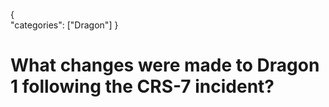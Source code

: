 {    
    "categories": ["Dragon"]
}

# What changes were made to Dragon 1 following the CRS-7 incident?
